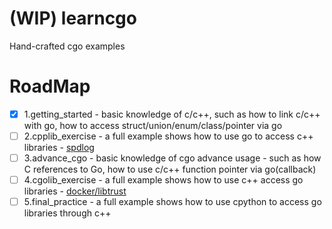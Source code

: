 # (WIP) learncgo
Hand-crafted cgo examples


# RoadMap
- [x] 1.getting_started - basic knowledge of c/c++, such as how to link c/c++ with go, how to access struct/union/enum/class/pointer via go
- [ ] 2.cpplib_exercise - a full example shows how to use go to access c++ libraries - [spdlog](https://github.com/gabime/spdlog)
- [ ] 3.advance_cgo - basic knowledge of cgo advance usage - such as how C references to Go, how to use c/c++ function pointer via go(callback)
- [ ] 4.cgolib_exercise - a full example shows how to use c++ access go libraries - [docker/libtrust](https://github.com/distribution/distribution/tree/main/vendor/github.com/docker/libtrust)
- [ ] 5.final_practice - a full example shows how to use cpython to access go libraries through c++
